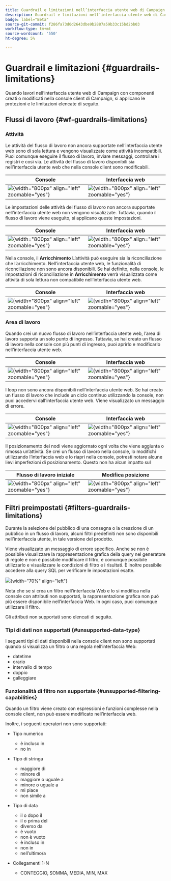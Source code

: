 ```yaml
---
title: Guardrail e limitazioni nell’interfaccia utente web di Campaign
description: Guardrail e limitazioni nell’interfaccia utente web di Campaign
badge: label="Beta"
source-git-commit: f286fa73d0d2643dbe9b2887a59b33c15bd2bb03
workflow-type: tm+mt
source-wordcount: '550'
ht-degree: 5%

---
```



# Guardrail e limitazioni {#guardrails-limitations}

Quando lavori nell’interfaccia utente web di Campaign con componenti creati o modificati nella console client di Campaign, si applicano le protezioni e le limitazioni elencate di seguito.

## Flussi di lavoro {#wf-guardrails-limitations}

### Attività

Le attività del flusso di lavoro non ancora supportate nell’interfaccia utente web sono di sola lettura e vengono visualizzate come attività incompatibili. Puoi comunque eseguire il flusso di lavoro, inviare messaggi, controllare i registri e così via. Le attività del flusso di lavoro disponibili sia nell’interfaccia utente web che nella console client sono modificabili.

| Console | Interfaccia web |
| --- | --- |
| ![](assets/limitations-activities-console.png){width="800px" align="left" zoomable="yes"} | ![](assets/limitations-activities-web.png){width="800px" align="left" zoomable="yes"} |

Le impostazioni delle attività del flusso di lavoro non ancora supportate nell’interfaccia utente web non vengono visualizzate. Tuttavia, quando il flusso di lavoro viene eseguito, si applicano queste impostazioni.

| Console | Interfaccia web |
| --- | --- |
| ![](assets/limitations-options-console.png){width="800px" align="left" zoomable="yes"} | ![](assets/limitations-options-web.png){width="800px" align="left" zoomable="yes"} |

Nella console, il **Arricchimento** L’attività può eseguire sia la riconciliazione che l’arricchimento. Nell’interfaccia utente web, le funzionalità di riconciliazione non sono ancora disponibili. Se hai definito, nella console, le impostazioni di riconciliazione in **Arricchimento** verrà visualizzata come attività di sola lettura non compatibile nell’interfaccia utente web.

| Console | Interfaccia web |
| --- | --- |
| ![](assets/limitations-options-console.png){width="800px" align="left" zoomable="yes"} | ![](assets/limitations-options-web.png){width="800px" align="left" zoomable="yes"} |

### Area di lavoro

Quando crei un nuovo flusso di lavoro nell’interfaccia utente web, l’area di lavoro supporta un solo punto di ingresso. Tuttavia, se hai creato un flusso di lavoro nella console con più punti di ingresso, puoi aprirlo e modificarlo nell’interfaccia utente web.

| Console | Interfaccia web |
| --- | --- |
| ![](assets/limitations-multiple-console.png){width="800px" align="left" zoomable="yes"} | ![](assets/limitations-multiple-web.png){width="800px" align="left" zoomable="yes"} |

I loop non sono ancora disponibili nell’interfaccia utente web. Se hai creato un flusso di lavoro che include un ciclo continuo utilizzando la console, non puoi accedervi dall’interfaccia utente web. Viene visualizzato un messaggio di errore.

| Console | Interfaccia web |
| --- | --- |
| ![](assets/limitations-loops-console.png){width="800px" align="left" zoomable="yes"} | ![](assets/limitations-loops-web.png){width="800px" align="left" zoomable="yes"} |

Il posizionamento dei nodi viene aggiornato ogni volta che viene aggiunta o rimossa un’attività. Se crei un flusso di lavoro nella console, lo modifichi utilizzando l’interfaccia web e lo riapri nella console, potresti notare alcune lievi imperfezioni di posizionamento. Questo non ha alcun impatto sul

| Flusso di lavoro iniziale | Modifica posizione |
| --- | --- |
| ![](assets/limitations-positioning1.png){width="800px" align="left" zoomable="yes"} | ![](assets/limitations-positioning2.png){width="800px" align="left" zoomable="yes"} |

## Filtri preimpostati {#filters-guardrails-limitations}

Durante la selezione del pubblico di una consegna o la creazione di un pubblico in un flusso di lavoro, alcuni filtri predefiniti non sono disponibili nell’interfaccia utente, in tale versione del prodotto.

Viene visualizzato un messaggio di errore specifico. Anche se non è possibile visualizzare la rappresentazione grafica della query nel generatore di regole e non è possibile modificare il filtro, è comunque possibile utilizzarlo e visualizzare le condizioni di filtro e i risultati. È inoltre possibile accedere alla query SQL per verificare le impostazioni esatte.

![](assets/filter-unavailable.png){width="70%" align="left"}


Nota che se si crea un filtro nell’interfaccia Web e lo si modifica nella console con attributi non supportati, la rappresentazione grafica non può più essere disponibile nell’interfaccia Web. In ogni caso, puoi comunque utilizzare il filtro.

Gli attributi non supportati sono elencati di seguito.

### Tipi di dati non supportati {#unsupported-data-type}

I seguenti tipi di dati disponibili nella console client non sono supportati quando si visualizza un filtro o una regola nell’interfaccia Web:

* datetime
* orario
* intervallo di tempo
* doppio
* galleggiare

### Funzionalità di filtro non supportate {#unsupported-filtering-capabilities}

Quando un filtro viene creato con espressioni e funzioni complesse nella console client, non può essere modificato nell’interfaccia web.

Inoltre, i seguenti operatori non sono supportati:

* Tipo numerico
   * è incluso in
   * no in

* Tipo di stringa
   * maggiore di
   * minore di
   * maggiore o uguale a
   * minore o uguale a
   * mi piace
   * non simile a

* Tipo di data
   * il o dopo il
   * il o prima del
   * diverso da
   * è vuoto
   * non è vuoto
   * è incluso in
   * non in
   * nell’ultimo/a

* Collegamenti 1-N
   * CONTEGGIO, SOMMA, MEDIA, MIN, MAX